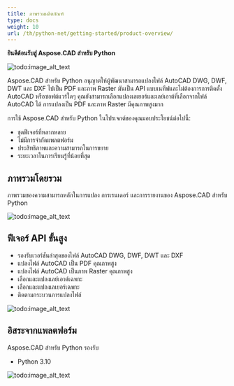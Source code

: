 ```yaml
---
title: ภาพรวมผลิตภัณฑ์
type: docs
weight: 10
url: /th/python-net/getting-started/product-overview/
---
```


**ยินดีต้อนรับสู่ Aspose.CAD สำหรับ Python**

![todo:image_alt_text](/_assets/python-net/product-overview_1.png)

Aspose.CAD สำหรับ Python อนุญาตให้ผู้พัฒนาสามารถแปลงไฟล์ AutoCAD DWG, DWF, DWT และ DXF ไปเป็น PDF และภาพ Raster มันเป็น API แบบเนทีฟและไม่ต้องการการติดตั้ง AutoCAD หรือซอฟต์แวร์ใดๆ คุณยังสามารถเลือกแปลงเลเยอร์และเลย์เอาต์ที่เลือกจากไฟล์ AutoCAD ได้ การแปลงเป็น PDF และภาพ Raster มีคุณภาพสูงมาก

การใช้ Aspose.CAD สำหรับ Python ในโปรเจกต์ของคุณมอบประโยชน์ต่อไปนี้:

- ชุดฟีเจอร์ที่หลากหลาย
- ไม่มีการจำกัดแพลตฟอร์ม
- ประสิทธิภาพและความสามารถในการขยาย
- ระยะเวลาในการเรียนรู้ที่น้อยที่สุด




## **ภาพรวมโดยรวม**
ภาพรวมของความสามารถหลักในการแปลง การเรนเดอร์ และการรายงานของ Aspose.CAD สำหรับ Python

![todo:image_alt_text](/_assets/python-net/product-overview_2.png)
## **ฟีเจอร์ API ขั้นสูง**
- รองรับเวอร์ชันล่าสุดของไฟล์ AutoCAD DWG, DWF, DWT และ DXF
- แปลงไฟล์ AutoCAD เป็น PDF คุณภาพสูง
- แปลงไฟล์ AutoCAD เป็นภาพ Raster คุณภาพสูง
- เลือกและแปลงเลย์เอาต์เฉพาะ
- เลือกและแปลงเลเยอร์เฉพาะ
- ติดตามกระบวนการแปลงไฟล์

![todo:image_alt_text](/_assets/python-net/product-overview_3.png)

## **อิสระจากแพลตฟอร์ม**
Aspose.CAD สำหรับ Python รองรับ

- Python 3.10

![todo:image_alt_text](/_assets/python-net/product-overview_4.png)
